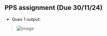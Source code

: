 ## PPS assignment (Due 30/11/24)
- Ques 1 output:
> ![image](https://github.com/user-attachments/assets/53dc61b6-0d1d-4421-8f44-af507244941d)


